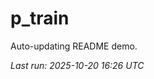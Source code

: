# p_train

Auto-updating README demo.

<!--START_SECTION:status-->
_Last run: 2025-10-20 16:26 UTC_
<!--END_SECTION:status-->











































































































































































































































































































































































































































































































































































































































































































































































































































































































































































































































































































































































































































































































































































































































